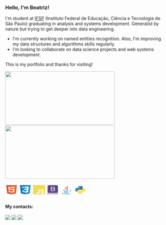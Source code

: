 
### Hello, I'm Beatriz!
I'm student at <a href="https://www.ifsp.edu.br/" target="_blank">IFSP</a> (Instituto Federal de Educação, Ciência e Tecnologia de São Paulo) graduating in analysis and systems development. 
Generalist by nature but trying to get deeper into data engineering.

- I'm currently working on named entities recognition. Also, I'm improving my data structures and algorithms skills regularly.<br>
- I'm looking to collaborate on data science projects and web systems development.

This is my portfolio and thanks for visiting!

<div>
  <a href="https://github.com/bpaixao">
   <img height="170em" width="350em"src="https://github-readme-stats.vercel.app/api/top-langs/?username=bpaixao&layout=compact&langs_count=7&theme=dark"/> 
  </a>
  <a href="https://github.com/bpaixao">
   <img height="170em" width="350em"  src="https://github-readme-stats.vercel.app/api?username=bpaixao&show_icons=true&theme=dark"/> 
  </a>

 </div>
<div style="display: inline_block"><br>
  <img align="center" alt="HTML" height="30" width="40" src="https://raw.githubusercontent.com/devicons/devicon/master/icons/html5/html5-original.svg">
  <img align="center" alt="CSS" height="30" width="40" src="https://raw.githubusercontent.com/devicons/devicon/master/icons/css3/css3-original.svg">
  <img align="center" alt="Js" height="30" width="40" src="https://raw.githubusercontent.com/devicons/devicon/master/icons/javascript/javascript-plain.svg">
  <img align="center" alt="bootstrp" height="30" width="40" src="https://raw.githubusercontent.com/devicons/devicon/9f4f5cdb393299a81125eb5127929ea7bfe42889/icons/bootstrap/bootstrap-plain-wordmark.svg">
  <img align="center" alt="Java" height="30" width="40" src="https://raw.githubusercontent.com/devicons/devicon/master/icons/java/java-original.svg">
  <img align="center" alt="Python" height="30" width="40" src="https://raw.githubusercontent.com/devicons/devicon/master/icons/python/python-original.svg"> 
</div>
  
  ##
 #### My contacts:  
<div> 
  <a href ="https://twitter.com/itsbpaixao" target="_blank"><img src="https://img.shields.io/badge/twitter-%231DA1F2.svg?&style=for-the-badge&logo=twitter&logoColor=white" /></a>
   <a href = "mailto:bpaixao@live.com"><img src="https://img.shields.io/badge/-OUTLOOK-%23333?style=for-the-badge&logo=gmail&logoColor=white" target="_blank"></a>
  <a href="https://www.linkedin.com/in/bpaixao" target="_blank"><img src="https://img.shields.io/badge/-LinkedIn-%230077B5?style=for-the-badge&logo=linkedin&logoColor=white" target="_blank"></a> 
   
</div>
